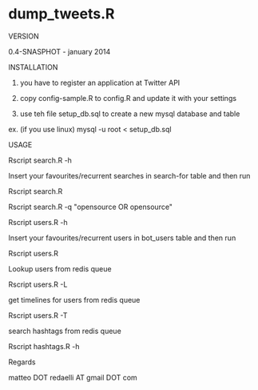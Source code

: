 dump_tweets.R
=============

VERSION

0.4-SNASPHOT - january 2014

INSTALLATION

1) you have to register an application at  Twitter API 

2) copy config-sample.R to config.R and update it with your settings

3) use teh file setup_db.sql to create a new mysql database and table

  ex. (if you use linux) mysql -u root < setup_db.sql

USAGE


Rscript search.R -h

Insert your favourites/recurrent searches in search-for table and then run

Rscript search.R

Rscript search.R -q "opensource OR opensource"



Rscript users.R -h

Insert your favourites/recurrent users in bot_users table and then run

Rscript users.R

Lookup users from redis queue

Rscript users.R -L 

get timelines for users from redis queue

Rscript users.R -T

search hashtags from redis queue

Rscript hashtags.R -h


Regards

matteo DOT redaelli AT gmail DOT com



